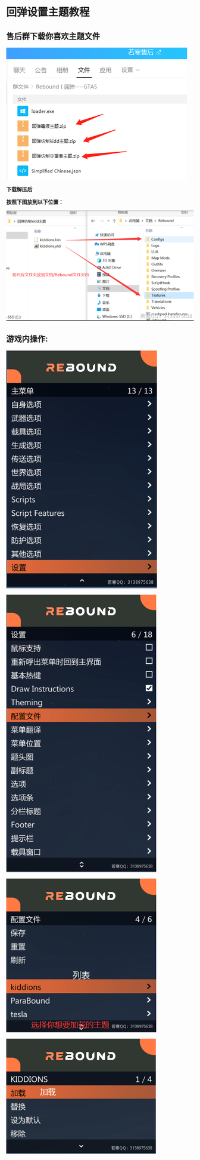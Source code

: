 # 回弹设置主题教程

## **售后群下载你喜欢主题文件**

****![](<../../.gitbook/assets/image (147).png>)****

**下载解压后**

**按照下图放到以下位置：**

****![](<../../.gitbook/assets/image (114).png>)****

## **游戏内操作:**

![](<../../.gitbook/assets/image (195).png>)

![](<../../.gitbook/assets/image (153).png>)

![](<../../.gitbook/assets/image (7).png>)

![](<../../.gitbook/assets/image (20).png>)
